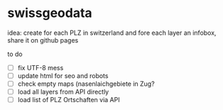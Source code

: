 # swissgeodata

idea: create for each PLZ in switzerland and fore each layer an infobox, share it on github pages

to do
- [ ] fix UTF-8 mess
- [ ] update html for seo and robots
- [ ] check empty maps (nasenlaichgebiete in Zug?
- [ ] load all layers from API directly
- [ ] load list of PLZ Ortschaften via API
